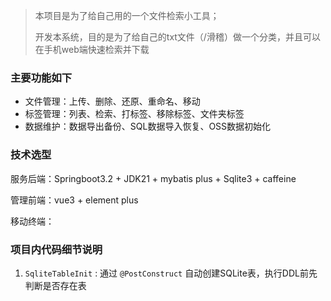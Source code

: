 > 本项目是为了给自己用的一个文件检索小工具；
> 
> 开发本系统，目的是为了给自己的txt文件（/滑稽）做一个分类，并且可以在手机web端快速检索并下载

### 主要功能如下

- 文件管理：上传、删除、还原、重命名、移动
- 标签管理：列表、检索、打标签、移除标签、文件夹标签
- 数据维护：数据导出备份、SQL数据导入恢复、OSS数据初始化

### 技术选型

服务后端：Springboot3.2 + JDK21 + mybatis plus + Sqlite3 + caffeine

管理前端：vue3 + element plus

移动终端：


### 项目内代码细节说明

1. `SqliteTableInit` : 通过 `@PostConstruct` 自动创建SQLite表，执行DDL前先判断是否存在表

